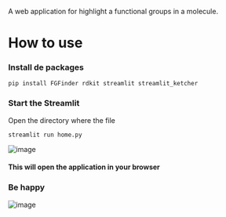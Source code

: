 A web application for highlight a functional groups in a molecule.

# How to use
### Install de packages
```
pip install FGFinder rdkit streamlit streamlit_ketcher
```

### Start the Streamlit
Open the directory where the file
```
streamlit run home.py
```

![image](https://github.com/Borest5543/highlight_FG/assets/65141860/3f46e294-58e9-4cf7-8c12-df781219b6b9)
#### This will open the application in your browser
### Be happy
![image](https://github.com/Borest5543/highlight_FG/assets/65141860/b144ea39-a528-495e-beec-d1f330b0cbe3)
